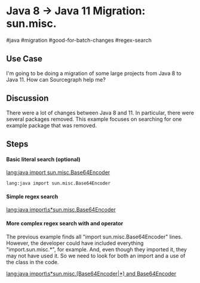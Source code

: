 # Java 8 -> Java 11 Migration: sun.misc.

#java #migration #good-for-batch-changes #regex-search

## Use Case

I'm going to be doing a migration of some large projects from Java 8 to Java 11. How can Sourcegraph help me?

## Discussion

There were a lot of changes between Java 8 and 11. In particular, there were several packages removed. This example focuses on searching for one example package that was removed.

## Steps

#### Basic literal search (optional) 
[lang:java import sun.misc.Base64Encoder](https://sourcegraph.com/search?q=lang:java%C2%A0import+sun.misc.Base64Encoder&patternType=regexp)

```sourcegraph
lang:java import sun.misc.Base64Encoder
```

#### Simple regex search
[lang:java import\s*sun.misc.Base64Encoder](https://sourcegraph.com/search?q=lang:java%C2%A0import%5Cs*sun.misc.Base64Encoder&patternType=regexp)

#### More complex regex search with and operator

The previous example finds all "import sun.misc.Base64Encoder" lines. However, the developer could have included everything "import.sun.misc.*", for example. And, even though they imported it, they may not have used it. So we need to look for both an import and a use of the class in the code.

[lang:java import\s*sun.misc.(Base64Encoder|\*) and Base64Encoder](https://sourcegraph.com/search?q=lang:java%C2%A0import%5Cs*sun.misc.%28Base64Encoder%7C%5C*%29+and+Base64Encoder&patternType=regexp)
